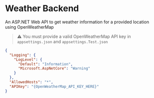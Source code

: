# Weather Backend
An ASP.NET Web API to get weather information for a provided location using OpenWeatherMap

> :warning: You must provide a valid OpenWeatherMap API key in `appsettings.json` and `appsettings.Test.json`
```json
{
  "Logging": {
    "LogLevel": {
      "Default": "Information",
      "Microsoft.AspNetCore": "Warning"
    }
  },
  "AllowedHosts": "*",
  "APIKey": "{OpenWeatherMap_API_KEY_HERE}"
}
```
